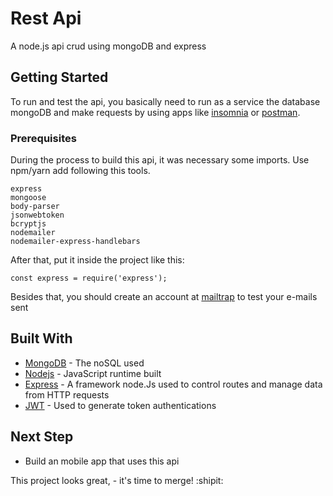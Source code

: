 # Rest Api

A node.js api crud using mongoDB and express

## Getting Started

To run and test the api, you basically need to run as a service the database mongoDB and make requests by using apps like [insomnia](https://insomnia.rest/download/) or [postman](https://www.postman.com/downloads/).

### Prerequisites

During the process to build this api, it was necessary some imports. Use npm/yarn add following this tools.

```
express
mongoose
body-parser
jsonwebtoken
bcryptjs
nodemailer
nodemailer-express-handlebars
```
After that, put it inside the project like this: 

```
const express = require('express');

```
Besides that, you should create an account at [mailtrap](https://mailtrap.io/) to test your e-mails sent

## Built With

* [MongoDB](https://www.mongodb.com/) - The noSQL used
* [Nodejs](https://nodejs.org/en/) - JavaScript runtime built
* [Express](https://expressjs.com/pt-br/) - A framework node.Js used to control routes and manage data from HTTP requests
* [JWT](https://jwt.io/) - Used to generate token authentications


## Next Step

* Build an mobile app that uses this api


This project looks great, - it's time to merge! :shipit:
